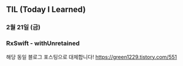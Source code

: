 ## TIL (Today I Learned)

### 2월 21일 (금)    
### RxSwift - withUnretained
해당 동일 블로그 포스팅으로 대체합니다!
https://green1229.tistory.com/551   
